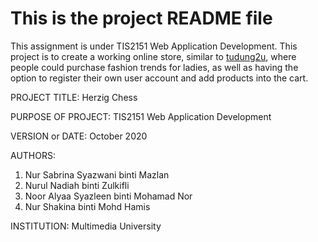 # This is the project README file

<p>This assignment is under TIS2151 Web Application Development. This project is to create a working online store, similar to <a href="https://www.tudung2u.com.my/">tudung2u</a>, where people could purchase fashion trends for ladies, as well as having the option to register their own user account and add products into the cart.</p>


PROJECT TITLE: 
Herzig Chess 

PURPOSE OF PROJECT: 
TIS2151 Web Application Development

VERSION or DATE: 
October 2020

AUTHORS: 
1. Nur Sabrina Syazwani binti Mazlan 
2. Nurul Nadiah binti Zulkifli
3. Noor Alyaa Syazleen binti Mohamad Nor
4. Nur Shakina binti Mohd Hamis

INSTITUTION: 
Multimedia University
